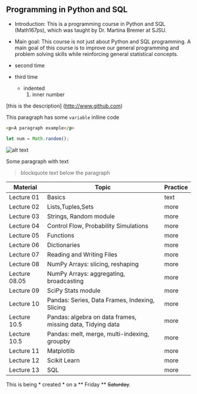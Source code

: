 ## Programming in Python and SQL 

- Introduction: This is a programming course in Python and SQL (Math167ps), which was taught by Dr. Martina Bremer at SJSU. 

- Main goal: This course is not just about Python and SQL programming. A main goal of this course is to improve our general programming and problem solving skills while reinforcing general statistical concepts.

- second time
- third time 
  - indented 
    1. inner number 
    
[this is the description] (http://www.github.com)

This paragraph has some `variable` inlline code

```html
<p>A paragraph example</p>
```
```javascript
let num = Math.random();
```

![alt text](http://picsum.photos/200/200)

Some paragraph with text
> blockquote text below the paragraph

| Material | Topic | Practice |
| --- | --- | --- |
| Lecture 01 | Basics | text |
| Lecture 02 | Lists,Tuples,Sets | more |
| Lecture 03 | Strings, Random module | more |
| Lecture 04 | Control Flow, Probability Simulations | more |
| Lecture 05 | Functions | more |
| Lecture 06 | Dictionaries | more |
| Lecture 07 | Reading and Writing Files | more |
| Lecture 08 | NumPy Arrays: slicing, reshaping | more |
| Lecture 08.05 | NumPy Arrays: aggregating, broadcasting | more |
| Lecture 09 | SciPy Stats module | more |
| Lecture 10 | Pandas: Series, Data Frames, Indexing, Slicing | more |
| Lecture 10.5 | Pandas: algebra on data frames, missing data, Tidying data | more |
| Lecture 10.5 | Pandas: melt, merge, multi-indexing, groupby | more |
| Lecture 11 | Matplotlib | more |
| Lecture 12 | Scikit Learn | more |
| Lecture 13 | SQL | more |

This is being * created * on a ** Friday ** ~~Saturday~~.
